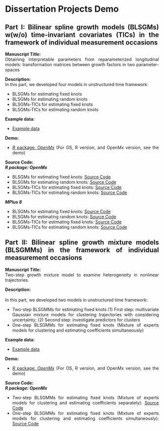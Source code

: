<div align = "justify">
  
# Dissertation Projects Demo

## Part I: Bilinear spline growth models (BLSGMs) w(w/o) time-invariant covariates (TICs) in the framework of individual measurement occasions
**Manuscript Title:** <br>
Obtaining interpretable parameters from reparameterized longitudinal models: transformation matrices between growth factors in two parameter-spaces

**Description:** <br>
In this part, we developed four models in unstructured time framework:
- BLSGMs for estimating fixed knots 
- BLSGMs for estimating random knots
- BLSGMs-TICs for estimating fixed knots 
- BLSGMs-TICs for estimating random knots

**Example data:**
- [Example data](https://github.com/Veronica0206/Dissertation_projects/blob/master/Part%201/example_data.csv)

**Demo:** 

- [*R* package: *OpenMx*](https://github.com/Veronica0206/Dissertation_projects/blob/master/Part%201/OpenMx_P1/OpenMx_demo.md)
(For OS, R version, and OpenMx version, see the demo)

**Source Code:** <br>
***R package: OpenMx*** <br>
- BLSGMs for estimating fixed knots: [Source Code](https://github.com/Veronica0206/Dissertation_projects/blob/master/Part%201/OpenMx_P1/BLSGM_fixed.R)
- BLSGMs for estimating random knots: [Source Code](https://github.com/Veronica0206/Dissertation_projects/blob/master/Part%201/OpenMx_P1/BLSGM_random.R)
- BLSGMs-TICs for estimating fixed knots: [Source Code](https://github.com/Veronica0206/Dissertation_projects/blob/master/Part%201/OpenMx_P1/BLSGM_TICs_fixed.R)
- BLSGMs-TICs for estimating random knots: [Source Code](https://github.com/Veronica0206/Dissertation_projects/blob/master/Part%201/OpenMx_P1/BLSGM_TICs_random.R)

***MPlus 8*** <br>
- BLSGMs for estimating fixed knots: [Source Code](https://github.com/Veronica0206/Dissertation_projects/blob/master/Part%201/MPlus8_P1/BLSGM_Unknown%20Fixed%20Knot.inp)
- BLSGMs for estimating random knots: [Source Code](https://github.com/Veronica0206/Dissertation_projects/blob/master/Part%201/MPlus8_P1/BLSGM_Unknown%20Random%20Knot.inp)
- BLSGMs-TICs for estimating fixed knots: [Source Code](https://github.com/Veronica0206/Dissertation_projects/blob/master/Part%201/MPlus8_P1/BLSGM_TIC_Unknown%20Fixed%20Knot.inp)
- BLSGMs-TICs for estimating random knots: [Source Code](https://github.com/Veronica0206/Dissertation_projects/blob/master/Part%201/MPlus8_P1/BLSGM_TIC_Unknown%20Random%20Knot.inp)

## Part II: Bilinear spline growth mixture models (BLSGMMs) in the framework of individual measurement occasions
**Manuscript Title:** <br>
Two-step growth mixture model to examine heterogeneity in nonlinear trajectories.

**Description:** <br>  
In this part, we developed two models in unstructured time framework:
- Two-step BLSGMMs for estimating fixed knots
(1) First step: multivariate Gaussian mixture models for clustering trajectories with considering uncertainty;
(2) Second step: investigate predictors for clusters
- One-step BLSGMMs for estimating fixed knots (Mixture of experts models for clustering and estimating coefficients simultaneously)

**Example data:**
- [Example data](https://github.com/Veronica0206/Dissertation_projects/blob/master/Part%202/example_data.csv)

**Demo:** 

- [*R* package: *OpenMx*](https://github.com/Veronica0206/Dissertation_projects/blob/master/Part%202/OpenMx_P2/OpenMx_demo.md)
(For OS, R version, and OpenMx version, see the demo)

**Source Code:** <br>
***R package: OpenMx*** <br>
- Two-step BLSGMMs for estimating fixed knots (Mixture of experts models for clustering and estimating coefficients separately): [Source Code](https://github.com/Veronica0206/Dissertation_projects/blob/master/Part%202/OpenMx_P2/BLSGMM_fixed_2steps.R)
- One-step BLSGMMs for estimating fixed knots (Mixture of experts models for clustering and estimating coefficients simultaneously): [Source Code](https://github.com/Veronica0206/Dissertation_projects/blob/master/Part%202/OpenMx_P2/BLSGMM_fixed_1step.R)
 
</div>
